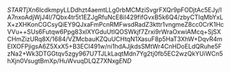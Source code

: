 $START$jXn6lcdkmpyLLDdhzt4aemtLLg0rbMCMziSvgrFXQr9pFODjtAc5EJy/IA7nxoAdjWjJ4l/7Qbx4tr5t1EZJgRfuNcE8iI429fifGvxB5k6Q4/zbyCTIqMbYxLX+zXHKonCGCsyQiEY9QJxaFmPcnRMFwsdRadZ3kttr1vngmeZ8cc0CrK1HcVVu++SUs6Futqw6Ppg83xlXYGduUtIQOSWkjf7Zrxi9rWraOxwiAMcq+SjSXCHmZizURq8X/1684/VZMcbauKZQuUCHtqN1XasuF8p5HaT3XhW+DqvR4mEIXOFPjigsA6Z5XxX5+B3ECI491w/ni1hdAJjkdsSMtWr4CnHDoELdQRuhe5FzNa2+Wk3DTGGtqv5zgy967U7TJLkLaqtMdn7Yg2tj0fb5EC2wzQkYUiWCn5hXjn0VsugtBmXp/HuWvuqDLQZ7XNxg$END$
